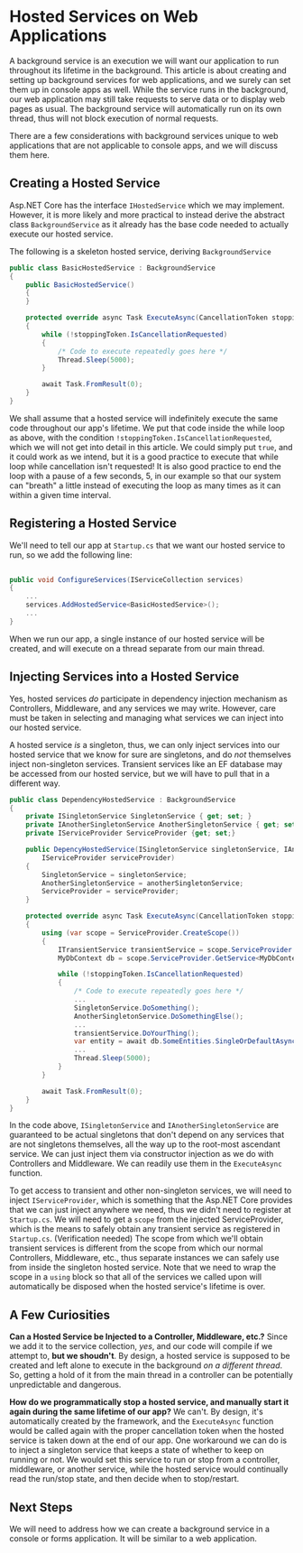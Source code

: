 # Hosted Services on Web Applications

A background service is an execution we will want our application to run throughout its lifetime in the background. This article is about creating and setting
up background services for web applications, and we surely can set them up in console apps as well. While the service runs in the background, our web 
application may still take requests to serve data or to display web pages as usual. The background service will automatically run on its own thread, thus will
not block execution of normal requests.

There are a few considerations with background services unique to web applications that are not applicable to console apps, and we will discuss them here.

## Creating a Hosted Service

Asp.NET Core has the interface `IHostedService` which we may implement. However, it is more likely and more practical to instead derive the abstract class
`BackgroundService` as it already has the base code needed to actually execute our hosted service.

The following is a skeleton hosted service, deriving `BackgroundService`

```csharp
public class BasicHostedService : BackgroundService
{
	public BasicHostedService()
	{
	}    

	protected override async Task ExecuteAsync(CancellationToken stoppingToken)
	{    
		while (!stoppingToken.IsCancellationRequested)
		{
			/* Code to execute repeatedly goes here */
			Thread.Sleep(5000);
		}

		await Task.FromResult(0);        
    }
}
```

We shall assume that a hosted service will indefinitely execute the same code throughout our app's lifetime. We put that code inside the while loop as above,
with the condition `!stoppingToken.IsCancellationRequested`, which we will not get into detail in this article. We could simply put `true`, and it could
work as we intend, but it is a good practice to execute that while loop while cancellation isn't requested! It is also good practice to end the loop with a
pause of a few seconds, 5, in our example so that our system can "breath" a little instead of executing the loop as many times as it can within a given time
interval.

## Registering a Hosted Service

We'll need to tell our app at `Startup.cs` that we want our hosted service to run, so we add the following line:

```csharp
	
public void ConfigureServices(IServiceCollection services)
{
	...
    services.AddHostedService<BasicHostedService>();
	...
}
```

When we run our app, a single instance of our hosted service will be created, and will execute on a thread separate from our main thread.

## Injecting Services into a Hosted Service

Yes, hosted services *do* participate in dependency injection mechanism as Controllers, Middleware, and any services we may write. However, care must be taken
in selecting and managing what services we can inject into our hosted service.

A hosted service *is* a singleton, thus, we can only inject services into our hosted service that we know for sure are singletons, and do *not* themselves inject
non-singleton services. Transient services like an EF database may be accessed from our hosted service, but we will have to pull that in a different way.


```csharp
public class DependencyHostedService : BackgroundService
{
	private ISingletonService SingletonService { get; set; }
	private IAnotherSingletonService AnotherSingletonService { get; set; }
	private IServiceProvider ServiceProvider {get; set;}

	public DepencyHostedService(ISingletonService singletonService, IAnotherSingletonService anotherSingletonService, 
		IServiceProvider serviceProvider)
	{
		SingletonService = singletonService;
		AnotherSingletonService = anotherSingletonService;
		ServiceProvider = serviceProvider;
	}    

	protected override async Task ExecuteAsync(CancellationToken stoppingToken)
	{
		using (var scope = ServiceProvider.CreateScope())
		{
			ITransientService transientService = scope.ServiceProvider.GetService<ITransientService>();
			MyDbContext db = scope.ServiceProvider.GetService<MyDbContext>();

			while (!stoppingToken.IsCancellationRequested)
			{
				/* Code to execute repeatedly goes here */
				...
				SingletonService.DoSomething();
				AnotherSingletonService.DoSomethingElse();
				...
				transientService.DoYourThing();
				var entity = await db.SomeEntities.SingleOrDefaultAsync(id => id == 1);
				...
				Thread.Sleep(5000);
			}
		}

		await Task.FromResult(0);        
    }
}
```

In the code above, `ISingletonService` and `IAnotherSingletonService` are guaranteed to be actual singletons that don't depend on any services that are not
singletons themselves, all the way up to the root-most ascendant service. We can just inject them via constructor injection as we do with Controllers and Middleware.
We can readily use them in the `ExecuteAsync` function.

To get access to transient and other non-singleton services, we will need to inject `IServiceProvider`, which is something that the Asp.NET Core provides that
we can just inject anywhere we need, thus we didn't need to register at `Startup.cs`. We will need to get a `scope` from the injected ServiceProvider, which is
the means to safely obtain any transient service as registered in `Startup.cs`. (Verification needed) The scope from which we'll obtain transient services
is different from the scope from which our normal Controllers, Middleware, etc., thus separate instances we can safely use from inside the singleton hosted service.
Note that we need to wrap the scope in a `using` block so that all of the services we called upon will automatically be disposed when the hosted service's
lifetime is over.

## A Few Curiosities

**Can a Hosted Service be Injected to a Controller, Middleware, etc.?** Since we add it to the service collection, *yes*, and our code will compile if we attempt
to, **but we shoudn't**. By design, a hosted service is supposed to be created and left alone to execute in the background *on a different thread*. So, getting
a hold of it from the main thread in a controller can be potentially unpredictable and dangerous.

**How do we programmatically stop a hosted service, and manually start it again during the same lifetime of our app?** We can't. By design, it's automatically
created by the framework, and the `ExecuteAsync` function would be called again with the proper cancellation token when the hosted service is taken down at the
end of our app. One workaround we can do is to inject a singleton service that keeps a state of whether to keep on running or not. We would set this service
to run or stop from a controller, middleware, or another service, while the hosted service would continually read the run/stop state, and then decide when
to stop/restart.

## Next Steps

We will need to address how we can create a background service in a console or forms application. It will be similar to a web application.

